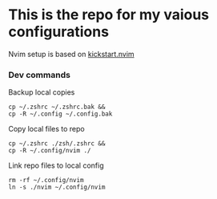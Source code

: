 # This is the repo for my vaious configurations

Nvim setup is based on [kickstart.nvim](https://github.com/nvim-lua/kickstart.nvim)
### Dev commands

Backup local copies
```
cp ~/.zshrc ~/.zshrc.bak &&
cp -R ~/.config ~/.config.bak
```

Copy local files to repo
```
cp ~/.zshrc ./zsh/.zshrc &&
cp -R ~/.config/nvim ./
```

Link repo files to local config
```
rm -rf ~/.config/nvim
ln -s ./nvim ~/.config/nvim
```
